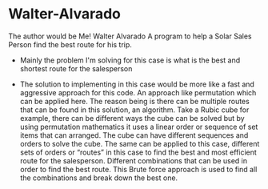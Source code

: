 # Walter-Alvarado
The author would be Me! Walter Alvarado
A program to help a Solar Sales Person find the best route for his trip.
* Mainly the problem I'm solving for this case is what is the best and shortest route for the salesperson 

* The solution to implementing in this case would be more like a fast and aggressive approach for this code. An approach like permutation which can be applied here. The reason being is there can be multiple routes that can be found in this solution, an algorithm. Take a Rubic cube for example, there can be different ways the cube can be solved but by using permutation mathematics it uses a linear order or sequence of set items that can arranged. The cube can have different sequences and orders to solve the cube. The same can be applied to this case, different sets of orders or “routes” in this case to find the best and most efficient route for the salesperson. Different combinations that can be used in order to find the best route. This Brute force approach is used to find all the combinations and break down the best one.
